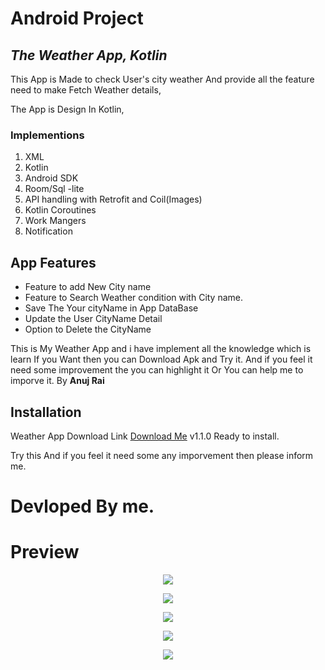 # Android Project
## _The Weather App, Kotlin_

This App is Made to check User's city weather And provide all the feature need to make Fetch Weather details,

The App is Design In Kotlin,
### Implementions
 1. XML
 2. Kotlin
 3. Android SDK 
 4. Room/Sql -lite
 5. API handling with Retrofit and Coil(Images)
 6. Kotlin Coroutines
 7. Work Mangers
 8. Notification 
 
## App Features

- Feature to add New City name
- Feature to Search Weather condition with City name.
- Save The Your cityName in App DataBase
- Update the User CityName Detail
- Option to Delete the CityName

This is My Weather App and i have implement all the knowledge which is learn
If you Want then you can Download Apk and Try it.
And if you feel it need some improvement the you can highlight it 
Or You can help me to imporve it.
 By __Anuj Rai__ 


## Installation

Weather App Download Link [Download Me](https://drive.google.com/file/d/1kJF8n1VbhLhdCyxByFYYrurxFg-RUIu4/view?usp=sharing "Click Here to Download App") v1.1.0 Ready to install.

Try this And if you feel it need some any imporvement then please inform me. 

# Devloped By me.

# Preview

<p align="center">
  <img width="auto" height="auto" src="https://lh3.googleusercontent.com/IfZqQuYf18MY0hUdUC6ye9VFvMTkW12Hr00pG9FGSCl4EOoqZtYEjN9Qk5vOH2fbPblf7_asEBQW6j7f4mVuLmR1XiVYnARZDshpUj_orl-h9_Ld3ExtgCDD4N-tJJyzhuRRn__E4x3JzOsY30W_rA9NKcnSAS7uGfdORctqGaxRos01LaHL3lly7TYPeb4Kyh0C_9cbpyg3L4QgPwFBI1qXvQ_42AJCgTsnjkiDUVqAvppQfZ-Ihl8hiGpB688ssB1claDbYqdieIt6Eb2zUO6ROvY6viNzA0y-j6BWelA-dfOwixTJytZCIsBNmcGPG8Exxcthw6uWITGgO-y0mU6qoxBDRaFxdsnjrUa1ij0kREhonyA75RUDZq-bLueDV7cIQr5_5SIgnDS8U4r-4FOoEjGBZygtTfdk5974y8peYTzB2fwvLTZkR0R91MV64WcN-nQKFwWrGe4UA_0NdgIZWT9LRpy-fcnAUmrMbJeik0tnXau3vv9AoT9Ws9wWZPOsE5u7Gyftvb7zxr0FFV8-FAcy-y7W4RA1AcoESoEuvIiVnwNKVTJnTS0UB6T-CWr7GCKTQQbho1NzjN077YTuWZje2agctEB0rWpezn1k7AuQ0yBnUjkMX_pa7EH-eoJLvSGH69ISxuA5LgxZl-egdjtyZJqpBIcS-defW51bgAItGg6JrYlIO5M7QiEbbFXvTVLVqIcqflQrBS_MC4VJ=w509-h903-no?authuser=0">
</p>



<p align="center">
  <img width="auto" height="auto" src="https://lh3.googleusercontent.com/HSCxQZUBgU_wPiJGEZSGD6JeUi5JSr5yEP6PduEXMGPewAlgOCQdJSEiJMS0vhLskxcltrkHBEEsMHi3Q3XEuqtQE9aRYtdKJEOYXssgggkFGCHJs3gPJmO4dT1x_Ii_CDP98j_pLGSV9bVw-595Tt3ZiaFmjnkMtIQhpSfYzirfHn7M__jA7EtvExbYGRL_WREiGDuZD2K4mQxpWaTQmyE7J9gWHcw0lrm1m8xURnZaXhG7rjryObxZhVsTDZ5AugIYkxW-J2fjzN6kfIM_Ig73Wt4hSvtluIWmZDeN1ZJrTcAna3w1ML2TuCUwQuxG3PBb48i3CPOMjN-yO0UrwLfzn30QgKnwaMzzCZwNjHT9XXb3_mv_3tTNtyx3Tcoiembvab4Pg_vtXTUHTvtNXHzgJEpfI5jIYpAQNDkQTgYmO08FxAC9XOiPnM25w3ebC6zT6kdZFzXCiCXcEy9NRS4B2YgGCgffVn4S3ckjr1RHFUcj_Gu2eqH9wJiCiJeZMZkBWtePYGc3xTyxb8n9G_FuuhaKTZ0AF7ePMQ7BA12z1tzOhY8Xt6Ao3Ru3Zlpz0IcULifP31Vk1karT0a6nbGggZO4zTnQqHGy6MevkWACLrrqsLxDyvjewOqBc1uHJr4-AAWcv92IYdbEFaMwruA3_PVBVsAIEx7krcEkcFiVmMa1AAtVg5kaKTn_lyN-LEHykQAdlO7Q9PRXY2AKyVnU=w509-h903-no?authuser=0">
</p>





<p align="center">
  <img width="auto" height="auto" src="https://lh3.googleusercontent.com/8GUsD6McjqH8hWox1e_bLMFlxk7DjqYaxwhnjJc4TrdNlnRZnzCaXRm3kzBN_k6VSUesyEFtxA1n9EDv40v63vUbWgGydKaOah6hprCZw6x7QlJBh8-jfVJQWxWgmw0nhKf5oqXr-ahSxoAKKZnwBJw7orhxsNoxZXvOlBNpXD8OwiTFqgi59KhJOnTDiiyX5vN0q94c4uV1I17divwZ90cqXG2xr-qdtrT_z9PM000jOHpD54zNLZtBUMllvyXF5KoNHUYE-uIzoeiDo1zezMrevXEEyFjOTZEeopjVAJswzCqx5GRyB5GRaoPjGk9mhkVMdIRML7Pq4OEHpPIB72SK29E-uFM9F5nBTaEIxluxWq5GiWHhCfR7nXuwVeHy3ftElbxZdX6HCKo_P4K60S1fs8iDWmaAjTrqFqkjm8nnkTZiUmYVCAFQzBVK7XXZhXPeDKE13VQV3rHDZDss7_opFFAah4wgw5RG4KelLcuvf2TjMzgLc4TUL1C_VO6xVGfkjayNc_1tCesRN7cKwsBI8AuRcgn-OPKPZnLHsGIQij2l8UnAiOqtInJcIq0QANg5507t8AEdHPm3EdkTTosjI5yU3klw9zRCjdy4jTVt-JzKMtuEd4YQqDIZUJpxZyLcg_qR8dLg30P--WcTVoaVjNuox98ycfpm5_BxknZCPrDMHYJmP8Pq8_RO4hglmGW59lBffS1JLVQiAp9L0frn=w509-h903-no?authuser=0">
</p>



<p align="center">
  <img width="auto" height="auto" src="https://lh3.googleusercontent.com/OOrxGoa8QXx1zgLZB79LDn3mDDQIz-1QOLOjt9tH0P12_uP4p3vuzrOkltVdims_Ql3scnN5qegiaEAjZ86vrR4BwctCNO6GR_TDhe4beBf3irGOamON12-JrplXj19Sx6RRmb66TNbObcDOcJhVKqlnCDxwzp6qdh7JtS1sTRTn1QCc1odtK2m6JutGiZ8iEaQP4rFvje_2eJdVW3oRRf1QppbYj6_IW4mbb9aqzr-f_e2RkP8UDF_dUlqjXpPk5dxwYdRMafnl2pKhbeQbpceIBgVZARFUwf9FWc1EnbRs89aEh-i2bSseusW7FCbxhO7O6cvaE9TN6nqB6tIt0nlGNHkXFxyinAdo5gYubX65NA5IJ_aMZjI9pPxwenSVDqhIHJiVR2MtKCzOo5JpEDmTfBgQYObO2CMK3x1P7eqDIOYNw7KhcRZslRMV2rQN0cDig2mClZmwz75tlESascrvCc6voLbkK7mx43V0vJjZ5gYTOhzDY7mbUVGAAzUR2ur19hKeQAVXN5JZn-EaqYC69yTIGUBYOA-jZdzTSojdDRHysQDMIXemfVX14XYEdv7IgWWG3wnJRQn3633mKoef-PZZMJykAv3BzyK_A0b10IX7NObroUcZcGEJHt8_BjEz6RL1ArZIaPpYRy32hUgXlpvntbA8lDWH09F04igG5b6yMrx8YDEUV989ou5DUeayty6a8PY0-MMacIPIMdqp=w509-h903-no?authuser=0">
</p>





<p align="center">
  <img width="auto" height="auto" src="https://lh3.googleusercontent.com/38e-v-xxMBmkhtJ_9NaWMMSxW3mzuTjiBLq4tA_Iih-px6yjsVqcaqU6OY0-8iypE74WqG1EuwipdgfEXzIIf2fyRfBnyGMrC79YMReTDFAaXc_U0h3PYwXjcWMuiA2FA9ByyEdIZ6NKlAOXGQ7MLLPSq36yKaUhr_sFHhxGbhbTcGv1D-DKiNgQJOePLQGSyju6ipmGPnVLT64wuZ0WtY-8D_jA9x6DRHoY5wWlLFI-GtDHNqTqYHYNRqZ1EmPr9gVGCPK9CqkHoOLawj8snpGJ7syR-litZtsj5YWuq_8C3MBZXK7IFOvPcI658vYlh3zoSduisVoMBP8RIKtdy4sM3uafW8up05yxtKMcZZ82ejrgJBQAHF7kFx233yN8ncJGIJRlLFqIUt5-S98fNtujrt46C-Vbqjzy2CvHF5XEnNTp1DfQT4mF7iIaj46TnJqMC6E6OPTWVtuQ4_DBOrns-BGbEWU9W3wjtQGN8C32Z141YY95f-MbBsqTWZNm7xkAowWPyfS3jSYYBCJnveSh6zvLnF8fw6A1zCUmwPLqYfqHW387soHM33XCZiFD7a-yT7RsBpcM_gcxFG4NAepcbsOXwuo3fVL9wS0pyZq8Aa1X4UmTFFT-MVdkfUhtcfqwsqfbi_eZShTkQtqTz1JDpItLdxmSPHiJ8lDOBicRZst22XIJHdCpoAsR2EXzWug7TSZl4DErifwkscUinSLR=w509-h903-no?authuser=0">
</p>




